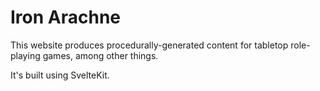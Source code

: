 # Iron Arachne

This website produces procedurally-generated content for tabletop role-playing games, among other things.

It's built using SvelteKit.
